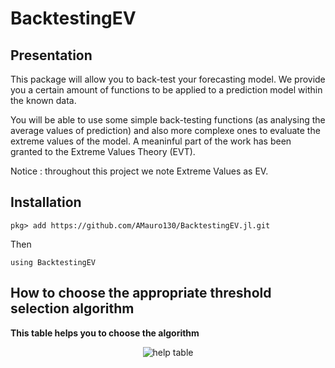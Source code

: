 # BacktestingEV

## Presentation

This package will allow you to back-test your forecasting model.
We provide you a certain amount of functions to be applied to a prediction model within the known data.

You will be able to use some simple back-testing functions (as analysing the average values of prediction) and also more complexe ones to evaluate the extreme values of the model.
A meaninful part of the work has been granted to the Extreme Values Theory (EVT).

Notice : throughout this project we note Extreme Values as EV.


## Installation

```
pkg> add https://github.com/AMauro130/BacktestingEV.jl.git
```
Then
```
using BacktestingEV
```


## How to choose the appropriate threshold selection algorithm

**This table helps you to choose the algorithm**


<div id="header" align="center">
	<img src="https://user-images.githubusercontent.com/92920225/180974919-b05b1df7-ec06-45cf-812f-794a0ccb2595.png" alt="help table">
</div>

